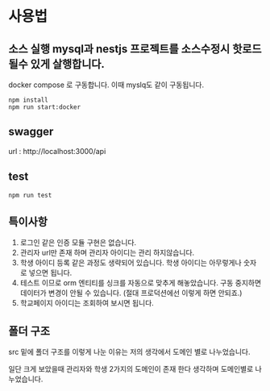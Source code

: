 # 사용법

## 소스 실행 mysql과 nestjs 프로젝트를 소스수정시 핫로드 될수 있게 살행합니다.

docker compose 로 구동합니다.
이때 myslq도 같이 구동됩니다.

```
npm install
npm run start:docker
```

## swagger

url : http://localhost:3000/api

## test

```
npm run test
```

## 특이사항

1. 로그인 같은 인증 모듈 구현은 없습니다.
2. 관리자 url만 존재 하며 관리자 아이디는 관리 하지않습니다.
3. 학생 아이디 등록 같은 과정도 생략되어 있습니다. 학생 아이디는 아무렇게나 숫자로 넣으면 됩니다.
4. 테스트 이므로 orm 엔티티를 싱크를 자동으로 맞추게 해놓았습니다. 구동 중지하면 데이터가 변경이 안될 수 있습니다. (절대 프로덕션에선 이렇게 하면 안되죠.)
5. 학교페이지 아이디는 조회하여 보시면 됩니다.

## 폴더 구조

src 밑에 폴더 구조를 이렇게 나눈 이유는 저의 생각에서 도메인 별로 나누었습니다.

일단 크게 보았을때 관리자와 학생 2가지의 도메인이 존재 한다 생각하며 도메인별로 나누었습니다.
